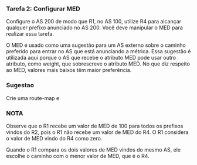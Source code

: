 ### Tarefa 2: Configurar MED

Configure o AS 200 de modo que R1, no AS 100, utilize R4 para alcançar qualquer prefixo anunciado no AS 200. Você deve manipular o MED para realizar essa tarefa.

O MED é usado como uma sugestão para um AS externo sobre o caminho preferido para entrar no AS que está anunciando a métrica. Essa sugestão é utilizada aqui porque o AS que recebe o atributo MED pode usar outro atributo, como weight, que sobrescreve o atributo MED. No que diz respeito ao MED, valores mais baixos têm maior preferência.

### Sugestao
Crie uma route-map e

### NOTA
Observe que o R1 recebe um valor de MED de 100 para todos os prefixos vindos do R2, pois o R1 não recebe um valor de MED do R4. O R1 considera o valor de MED vindo do R4 como zero.

Quando o R1 compara os dois valores de MED vindos do mesmo AS, ele escolhe o caminho com o menor valor de MED, que é o R4.
